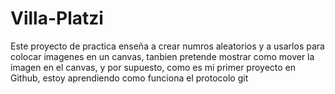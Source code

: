 # Villa-Platzi
Este proyecto de practica enseña a crear numros aleatorios y a usarlos para colocar imagenes en un canvas, tanbien pretende mostrar como mover la imagen en el canvas, y por supuesto, como es mi primer proyecto en Github, estoy aprendiendo como funciona el protocolo git
